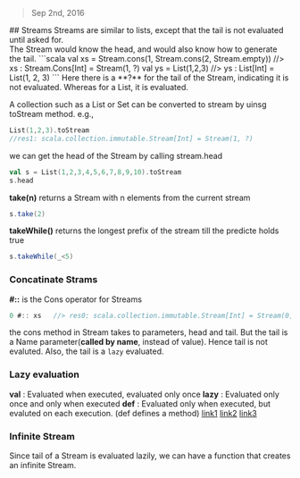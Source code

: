 <blockquote>Sep 2nd, 2016</blockquote>
## Streams
Streams are similar to lists, except that the tail is not evaluated until asked for.<br/>
The Stream would know the head, and would also know how to generate the tail.
```scala
 val xs = Stream.cons(1, Stream.cons(2, Stream.empty))   //> xs  : Stream.Cons[Int] = Stream(1, ?)
 val ys = List(1,2,3)                                    //> ys  : List[Int] = List(1, 2, 3)
```
Here there is a **?** for the tail of the Stream, indicating it is not evaluated. Whereas for a List, it is evaluated.

A collection such as a List or Set can be converted to stream by uinsg toStream method. e.g.,
```scala
List(1,2,3).toStream
//res1: scala.collection.immutable.Stream[Int] = Stream(1, ?)
```

we can get the head of the Stream by calling stream.head
```scala
val s = List(1,2,3,4,5,6,7,8,9,10).toStream
s.head
```
**take(n)** returns a Stream with n elements from the current stream
```scala
s.take(2)
```
**takeWhile()** returns the longest prefix of the stream till the predicte holds true
```scala
s.takeWhile(_<5)
```
### Concatinate Strams
**#::** is the Cons operator for Streams
```scala
0 #:: xs   //> res0: scala.collection.immutable.Stream[Int] = Stream(0, ?)
```
the cons method in Stream takes to parameters, head and tail. But the tail is a Name parameter(**called by name**, instead of value). Hence tail is not evaluted. Also, the tail is a `lazy` evaluated.


### Lazy evaluation
**val** : Evaluated when executed, evaluated only once
**lazy** : Evaluated only once and only when executed
**def** : Evaluated only when executed, but evaluted on each execution. (def defines a method)
[link1](http://stackoverflow.com/questions/4437373/use-of-def-val-and-var-in-scala/4440614#4440614) [link2](http://stackoverflow.com/questions/9449474/def-vs-val-vs-lazy-val-evaluation-in-scala)
[link3](http://stackoverflow.com/questions/11386559/val-mutable-versus-var-immutable-in-scala)

### Infinite Stream
Since tail of a Stream is evaluated lazily, we can have a function that creates an infinite Stream.<br/>
